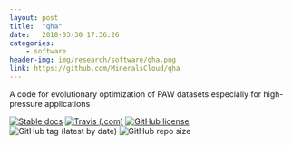 ```yaml
---
layout: post
title:  "qha"
date:   2018-03-30 17:36:26
categories: 
    - software
header-img: img/research/software/qha.png
link: https://github.com/MineralsCloud/qha
---
```


A code for evolutionary optimization of PAW datasets especially for high-pressure applications

<p>
<a href="https://mineralscloud.github.io/qha/"><img src="https://img.shields.io/badge/docs-stable-blue.svg" alt="Stable docs" referrerpolicy="no-referrer"></a>
<a href="https://travis-ci.com/MineralsCloud/qha"><img alt="Travis (.com)" src="https://img.shields.io/travis/com/MineralsCloud/qha.svg"></a>
<a href="https://github.com/MineralsCloud/qha/blob/master/LICENSE.txt"><img alt="GitHub license" src="https://img.shields.io/github/license/MineralsCloud/qha.svg"></a>
<img alt="GitHub tag (latest by date)" src="https://img.shields.io/github/tag-date/MineralsCloud/qha.svg">
<img alt="GitHub repo size" src="https://img.shields.io/github/repo-size/MineralsCloud/qha.svg">
                </p>